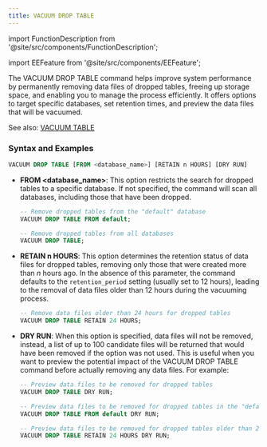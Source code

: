 ```yaml
---
title: VACUUM DROP TABLE
---
```

import FunctionDescription from '@site/src/components/FunctionDescription';

<FunctionDescription description="Introduced: v1.2.10"/>

import EEFeature from '@site/src/components/EEFeature';

<EEFeature featureName='VACUUM DROP TABLE'/>

The VACUUM DROP TABLE command helps improve system performance by permanently removing data files of dropped tables, freeing up storage space, and enabling you to manage the process efficiently. It offers options to target specific databases, set retention times, and preview the data files that will be vacuumed.

See also: [VACUUM TABLE](91-vacuum-table.md)

### Syntax and Examples

```sql
VACUUM DROP TABLE [FROM <database_name>] [RETAIN n HOURS] [DRY RUN]
```
- **FROM <database_name>**: This option restricts the search for dropped tables to a specific database. If not specified, the command will scan all databases, including those that have been dropped.

    ```sql
    -- Remove dropped tables from the "default" database
    VACUUM DROP TABLE FROM default;

    -- Remove dropped tables from all databases
    VACUUM DROP TABLE;
    ```

- **RETAIN n HOURS**: This option determines the retention status of data files for dropped tables, removing only those that were created more than *n* hours ago. In the absence of this parameter, the command defaults to the `retention_period` setting (usually set to 12 hours), leading to the removal of data files older than 12 hours during the vacuuming process.

    ```sql
    -- Remove data files older than 24 hours for dropped tables
    VACUUM DROP TABLE RETAIN 24 HOURS;
    ```

- **DRY RUN**: When this option is specified, data files will not be removed, instead, a list of up to 100 candidate files will be returned that would have been removed if the option was not used. This is useful when you want to preview the potential impact of the VACUUM DROP TABLE command before actually removing any data files. For example:

    ```sql
    -- Preview data files to be removed for dropped tables
    VACUUM DROP TABLE DRY RUN;

    -- Preview data files to be removed for dropped tables in the "default" database
    VACUUM DROP TABLE FROM default DRY RUN;

    -- Preview data files to be removed for dropped tables older than 24 hours
    VACUUM DROP TABLE RETAIN 24 HOURS DRY RUN;
    ```